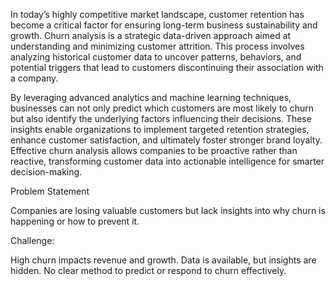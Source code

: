 In today’s highly competitive market landscape, customer retention has become
a critical factor for ensuring long-term business sustainability and growth. Churn
analysis is a strategic data-driven approach aimed at understanding and
minimizing customer attrition. This process involves analyzing historical
customer data to uncover patterns, behaviors, and potential triggers that lead to
customers discontinuing their association with a company.

By leveraging advanced analytics and machine learning techniques, businesses
can not only predict which customers are most likely to churn but also identify
the underlying factors influencing their decisions. These insights enable
organizations to implement targeted retention strategies, enhance customer
satisfaction, and ultimately foster stronger brand loyalty. Effective churn analysis
allows companies to be proactive rather than reactive, transforming customer
data into actionable intelligence for smarter decision-making.

Problem Statement

Companies are losing valuable customers but lack insights into why
churn is happening or how to prevent it.

Challenge:

High churn impacts revenue and growth.
Data is available, but insights are hidden.
No clear method to predict or respond to churn effectively.
